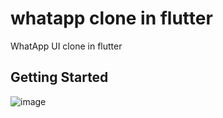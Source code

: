 # whatapp clone in flutter

WhatApp UI clone in flutter

## Getting Started

![image](https://user-images.githubusercontent.com/66877730/151851526-b07a59bf-f397-4f9e-b485-f43ff9e7bf05.png)
